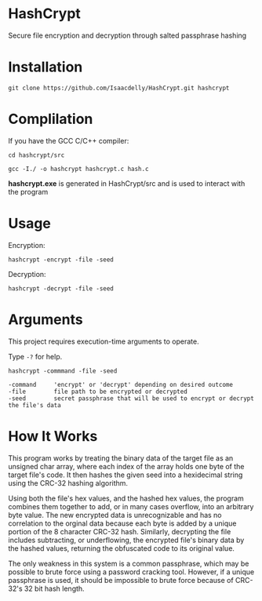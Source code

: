 # HashCrypt

Secure file encryption and decryption through salted passphrase hashing

#

# Installation

```
git clone https://github.com/Isaacdelly/HashCrypt.git hashcrypt
```

#

# Complilation

If you have the GCC C/C++ compiler:

```
cd hashcrypt/src

gcc -I./ -o hashcrypt hashcrypt.c hash.c
``` 

<b>hashcrypt.exe</b> is generated in HashCrypt/src and is used to interact with the program


#

# Usage

Encryption: 

```
hashcrypt -encrypt -file -seed
```

Decryption: 

```
hashcrypt -decrypt -file -seed
```

#

# Arguments

This project requires execution-time arguments to operate.

Type `-?` for help.

```
hashcrypt -commmand -file -seed

-command     'encrypt' or 'decrypt' depending on desired outcome
-file        file path to be encrypted or decrypted
-seed        secret passphrase that will be used to encrypt or decrypt the file's data
```

#

# How It Works

This program works by treating the binary data of the target file as an unsigned char array, where each index of the array holds one byte of the target file's code. It then hashes the given seed into a hexidecimal string using the CRC-32 hashing algorithm.

Using both the file's hex values, and the hashed hex values, the program combines them together to add, or in many cases overflow, into an arbitrary byte value. The new encrypted data is unrecognizable and has no correlation to the orginal data because each byte is added by a unique portion of the 8 character CRC-32 hash. Similarly, decrypting the file includes subtracting, or underflowing, the encrypted file's binary data by the hashed values, returning the obfuscated code to its original value.

The only weakness in this system is a common passphrase, which may be possible to brute force using a password cracking tool. However, if a unique passphrase is used, it should be impossible to brute force because of CRC-32's 32 bit hash length.

#
